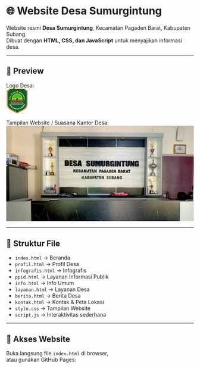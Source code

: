# 🌐 Website Desa Sumurgintung

Website resmi **Desa Sumurgintung**, Kecamatan Pagaden Barat, Kabupaten Subang.  
Dibuat dengan **HTML, CSS, dan JavaScript** untuk menyajikan informasi desa.

---

## 📸 Preview
Logo Desa:  
![Logo Desa](logo.png)

Tampilan Website / Suasana Kantor Desa:  
![Preview Website](kantor.png)

---

## 📑 Struktur File
- `index.html` → Beranda  
- `profil.html` → Profil Desa  
- `infografis.html` → Infografis  
- `ppid.html` → Layanan Informasi Publik  
- `info.html` → Info Umum  
- `layanan.html` → Layanan Desa  
- `berita.html` → Berita Desa  
- `kontak.html` → Kontak & Peta Lokasi  
- `style.css` → Tampilan Website  
- `script.js` → Interaktivitas sederhana  

---

## 🚀 Akses Website
Buka langsung file `index.html` di browser,  
atau gunakan GitHub Pages:  

